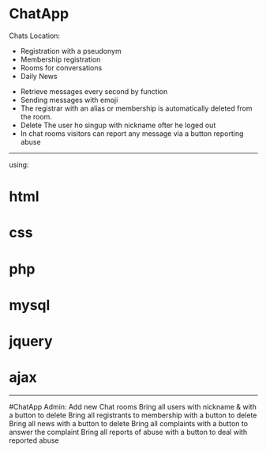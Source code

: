 # ChatApp

Chats Location:
- Registration with a pseudonym
- Membership registration
- Rooms for conversations
- Daily News
* Retrieve messages every second by function
* Sending messages with emoji
* The registrar with an alias or membership is automatically deleted from the room.
* Delete The user ho singup with nickname ofter he loged out
* In chat rooms visitors can report any message via a button reporting abuse
-----------------------------------------------------------
using:
# html
# css
# php
# mysql
# jquery
# ajax
-----------------------------------------------------------
#ChatApp Admin:
Add new Chat rooms
Bring all users with nickname & with a button to delete
Bring all registrants to membership with a button to delete
Bring all news with a button to delete
Bring all complaints with a button to answer the complaint
Bring all reports of abuse with a button to deal with reported abuse
